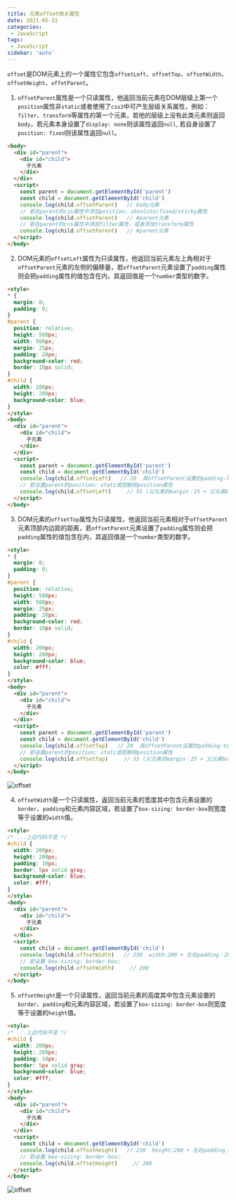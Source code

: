 ```yaml
---
title: 元素offset相关属性
date: 2021-05-31
categories: 
 - JavaScript
tags:
 - JavaScript
sidebar: 'auto'
---
```


`offset`是DOM元素上的一个属性它包含`offsetLeft`、`offsetTop`、`offsetWidth`、`offsetHeight`、`offetParent`。


1. `offsetParent`属性是一个只读属性，他返回当前元素在DOM层级上第一个`position`属性非`static`或者使用了`css3`中可产生层级关系属性，例如：`filter`、`transform`等属性的第一个元素，若他的层级上没有此类元素则返回`body`，若元素本身设置了`display: none`则该属性返回`null`, 若自身设置了`position: fixed`则该属性返回`null`。

```html
<body>
  <div id="parent">
    <div id="child">
      子元素
    </div>
  </div>
  <script>
    const parent = document.getElementById('parent')
    const child = document.getElementById('child')
    console.log(child.offsetParent)   // body元素
    // 若在parent的css属性中添加position: absolute/fixed/sticky属性
    console.log(child.offsetParent)   // #parent元素
    // 若在parent的css属性中添加filter属性，或者添加transform属性
    console.log(child.offsetParent)   // #parent元素
  </script>
</body>
```

2. DOM元素的`offsetLeft`属性为只读属性，他返回当前元素左上角相对于`offsetParent`元素的左侧的偏移量，若`offsetParent`元素设置了`padding`属性则会把`padding`属性的值包含在内，其返回值是一个`number`类型的数字。

```html
<style>
* {
  margin: 0;
  padding: 0;
}
#parent {
  position: relative;
  height: 500px;
  width: 500px;
  margin: 25px;
  padding: 20px;
  background-color: red;
  border: 10px solid;
}
#child {
  width: 200px;
  height: 200px;
  background-color: blue;
}
</style>
<body>
  <div id="parent">
    <div id="child">
      子元素
    </div>
  </div>
  <script>
    const parent = document.getElementById('parent')
    const child = document.getElementById('child')
    console.log(child.offsetLeft)   // 20  其offsetParent设置的padding-left为20
    // 若设置parent的position: stati或把删除position属性
    console.log(child.offsetLeft)     // 55 (父元素的margin：25 + 父元素border：10 + 父元素padding：20)
  </script>
</body>
```

3. DOM元素的`offsetTop`属性为只读属性，他返回当前元素相对于`offsetParent`元素顶部内边距的距离，若`offsetParent`元素设置了`padding`属性则会把`padding`属性的值包含在内，其返回值是一个`number`类型的数字。

```html
<style>
* {
  margin: 0;
  padding: 0;
}
#parent {
  position: relative;
  height: 500px;
  width: 500px;
  margin: 25px;
  padding: 20px;
  background-color: red;
  border: 10px solid;
}
#child {
  width: 200px;
  height: 200px;
  background-color: blue;
  color: #fff;
}
</style>
<body>
  <div id="parent">
    <div id="child">
      子元素
    </div>
  </div>
  <script>
    const parent = document.getElementById('parent')
    const child = document.getElementById('child')
    console.log(child.offsetTop)   // 20  其offsetParent设置的padding-top为20
    // 若设置parent的position: stati或把删除position属性
    console.log(child.offsetTop)     // 55 (父元素的margin：25 + 父元素border：10 + 父元素padding：20)
  </script>
</body>
```
<img :src="$withBase('/images/javascript/v15/offeetLeft-offsetTop.png')" alt="offset" />

4. `offsetWidth`是一个只读属性，返回当前元素的宽度其中包含元素设置的`border`、`padding`和元素内容区域，若设置了`box-sizing: border-box`则宽度等于设置的`width`值。

```html
<style>
/* ...上边代码不变 */
#child {
  width: 200px;
  height: 200px;
  padding: 10px;
  border: 5px solid gray;
  background-color: blue;
  color: #fff;
}
</style>
<body>
  <div id="parent">
    <div id="child">
      子元素
    </div>
  </div>
  <script>
    const child = document.getElementById('child')
    console.log(child.offsetWidth)   // 230  width:200 + 左右padding：20 + 左右border: 10
    // 若设置 box-sizing: border-box;
    console.log(child.offsetWidth)     // 200
  </script>
</body>
```

5. `offsetHeight`是一个只读属性，返回当前元素的高度其中包含元素设置的`border`、`padding`和元素内容区域，若设置了`box-sizing: border-box`则宽度等于设置的`height`值。

```html
<style>
/* ...上边代码不变 */
#child {
  width: 200px;
  height: 200px;
  padding: 10px;
  border: 5px solid gray;
  background-color: blue;
  color: #fff;
}
</style>
<body>
  <div id="parent">
    <div id="child">
      子元素
    </div>
  </div>
  <script>
    const child = document.getElementById('child')
    console.log(child.offsetHeight)   // 230  height:200 + 左右padding：20 + 左右border: 10
    // 若设置 box-sizing: border-box;
    console.log(child.offsetHeight)     // 200
  </script>
</body>
```
<img :src="$withBase('/images/javascript/v15/Dimensions-offset.png')" alt="offset" />
